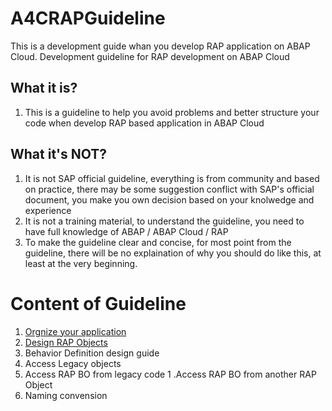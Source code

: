# A4CRAPGuideline
This is a development guide whan you develop RAP application on ABAP Cloud.
Development guideline for RAP development on ABAP Cloud
## What it is?
1. This is a guideline to help you avoid problems and better structure your code when develop RAP based application in ABAP Cloud



## What it's __NOT__?
1. It is not SAP official guideline, everything is from community and based on practice, there may be some suggestion conflict with SAP's official document, you make you own decision based on your knolwedge and experience
1. It is not a training material, to understand the guideline, you need to have full knowledge of ABAP / ABAP Cloud / RAP
1. To make the guideline clear and concise, for most point from the guideline, there will be no explaination of why you should do like this, at least at the very beginning.


# Content of Guideline
1. [Orgnize your application](./1_CODE_ORG.md)
1. [Design RAP Objects](./2_BO_DESIGN.md)
1. Behavior Definition design guide
1. Access Legacy objects
1. Access RAP BO from legacy code
1 .Access RAP BO from another RAP Object
1. Naming convension
